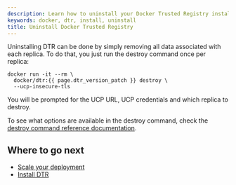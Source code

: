 ```yaml
---
description: Learn how to uninstall your Docker Trusted Registry installation.
keywords: docker, dtr, install, uninstall
title: Uninstall Docker Trusted Registry
---
```


Uninstalling DTR can be done by simply removing all data associated with each
replica. To do that, you just run the destroy command once per replica:

```none
docker run -it --rm \
  docker/dtr:{{ page.dtr_version_patch }} destroy \
  --ucp-insecure-tls
```

You will be prompted for the UCP URL, UCP credentials and which replica to
destroy.

To see what options are available in the destroy command, check the
[destroy command reference documentation](../../../reference/cli/destroy.md).

## Where to go next

* [Scale your deployment](../configure/set-up-high-availability.md)
* [Install DTR](index.md)
